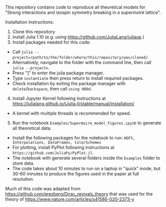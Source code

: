 This repository contains code to reproduce all theoretical models for "Strong interactions and isospin symmetry breaking in a supermoiré lattice".

Installation Instructions:
1. Clone this repository
2. Install Julia 1.10 (e.g. using https://github.com/JuliaLang/juliaup.)
3. Install packages needed for this code:
- Call `julia --project=/path/to/the/folder/where/this/repository/was/cloned/`.
- Alternatively, navigate to the folder with the command line, then call `julia --project=.`
- Press "]" to enter the julia package manager.
- Type `instantiate` then press return to install required packages.
- Check installation by exiting the package manager with `delete`/`backspace`, then call `using HD0d`.
4. Install Jupyter Kernel following instructions at https://julialang.github.io/IJulia.jl/stable/manual/installation/
- A kernel with multiple threads is recommended for speed.
5. Run the notebook `Examples/Supermoire_model_Figures.ipynb` to generate all theoretical data.
- Install the following packages for the notebook to run: `HDF5, Interpolations, DataFrames, ColorSchemes`
- For plotting, install PyPlot following instructions at `https://github.com/JuliaPy/PyPlot.jl`.
- The notebook with generate several folders inside the `Examples` folder to store data.
- The code takes about 10 minutes to run on a laptop in "quick" mode, but 30-60 minutes to
produce the figures used in the paper at full resolution.

Much of this code was adapted from https://github.com/erezberg/Dirac_revivals_theory that
was used for the theory of https://www.nature.com/articles/s41586-020-2373-y
